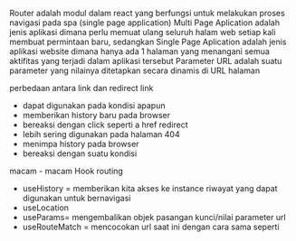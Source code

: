 Router adalah modul dalam react yang berfungsi untuk melakukan proses navigasi pada spa (single page application)
Multi Page Aplication adalah jenis aplikasi dimana perlu memuat ulang seluruh halam web setiap kali membuat permintaan baru, sedangkan Single Page Aplication adalah jenis aplikasi website dimana hanya ada 1 halaman yang menangani semua aktifitas yang terjadi dalam aplikasi tersebut
Parameter URL adalah suatu parameter yang nilainya ditetapkan secara dinamis di URL halaman

perbedaan antara link dan redirect
link

- dapat digunakan pada kondisi apapun
- memberikan history baru pada browser
- bereaksi dengan click seperti a href
  redirect
- lebih sering digunakan pada halaman 404
- menimpa history pada browser
- bereaksi dengan suatu kondisi

macam - macam Hook routing

- useHistory = memberikan kita akses ke instance riwayat yang dapat digunakan untuk bernavigasi
- useLocation
- useParams= mengembalikan objek pasangan kunci/nilai parameter url
- useRouteMatch = mencocokan url saat ini dengan cara sama seperti <Route>
